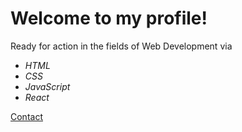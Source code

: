 <h1> Welcome to my profile! </h1>

Ready for action in the fields of Web Development via 
- *HTML*
- *CSS*
- *JavaScript* 
- *React*

[Contact](mailto:raimar.tontsch@gmail.com?subject=[GitHub]%20Source%20Han%20Sans)

